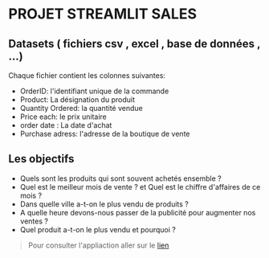 # PROJET STREAMLIT SALES
 
## Datasets ( fichiers csv , excel , base de données , …)
 
Chaque fichier contient les colonnes suivantes:
* OrderID: l'identifiant unique de la commande
* Product: La désignation du produit
* Quantity Ordered: la quantité vendue
* Price each: le prix unitaire
* order date : La date d'achat
* Purchase adress: l'adresse de la boutique de vente
 
## Les objectifs
 
* Quels sont les produits qui sont souvent achetés ensemble ?
* Quel est le meilleur mois de vente ? et Quel est le chiffre d'affaires de ce mois ?
* Dans quelle ville a-t-on le plus vendu de produits ?
* A quelle heure devons-nous passer de la publicité pour augmenter nos ventes ?
* Quel produit a-t-on le plus vendu et pourquoi ?
> Pour consulter l'appliaction aller sur le [lien](https://projet-vente-abdallah.streamlit.app/)